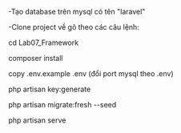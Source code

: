 -Tạo database trên mysql có tên "laravel"

-Clone project về gõ theo các câu lệnh:

cd Lab07_Framework

composer install

copy .env.example .env (đổi port mysql theo .env)

php artisan key:generate

php artisan migrate:fresh --seed

php artisan serve

